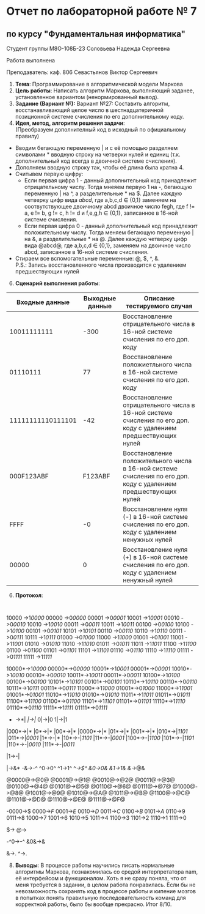 # Отчет по лабораторной работе № 7
## по курсу "Фундаментальная информатика"

Студент группы М8О-108Б-23 Соловьева Надежда Сергеевна

Работа выполнена 

Преподаватель: каф. 806 Севастьянов Виктор Сергеевич

1. **Тема**: Программирование в алгоритмической модели Маркова
2. **Цель работы**: Написать алгоритм Маркова, выполняющий заданее, установленное вариантом (ненормированный вывод).
3. **Задание (Вариант №):** Вариант №27: Составить алгоритм, восстанавливающий целое число в шестнадцатеричной позиционной системе счисления по его дополнительному коду.
4. **Идея, метод, алгоритм решения задачи**:  
   (Преобразуем дополнителный код в исходный по официальному правилу)  
 - Вводим бегающую переменную | и с её помощью разделяем символами * вводную строку на четверки нулей и единиц (т.к. дополнительный код всегда в двоичной системе счисления).  
 - Дополняем вводную строку так, чтобы её длина была кратна 4.  
 - Считывем первую цифру:  
      - Если первая цифра 1 - данный дополнительный код принадлежит отрицательному числу. Тогда мнеяем первую 1 на -, бегающую переменную | на ^, а разделительные * на $. Далее каждую четверку цифр вида $abcd$, где a,b,c,d ∈ {0,1} заменяем на соотвутствующее двоичному abcd  двоичное число fegh, где f != a, e != b, g != c, h != d и f,e,g,h ∈ {0,1}, записанное в 16-ной системе счисления.  
      - Если первая цифра 0 - данный дополнительный код принадлежит положительному числу. Тогда меняем бегающую переменную | на &, а разделительные * на @. Далее каждую четверку цифр вида @abcd@, где a,b,c,d ∈ {0,1}, заменяем на двоичное число abcd, записанное в 16-ной системе счисления.  
 - Стираем все вспомогательные переменные: @, $, ^, &.  
P.S.: Запись восстановленного числа производится с удалением предшествующих нулей  
      
6. **Сценарий выполнения работы**:

| Входные данные    | Выходные данные | Описание тестируемого случая                                                                                     |
|-------------------|-----------------|------------------------------------------------------------------------------------------------------------------|
| 10011111111       | -300            | Восстановление отрицательного числа в 16-ной системе счисления по его доп. коду                                  |  
| 01110111          | 77              | Восстановление положиетльного числа в 16-ной системе счисления по его доп. коду                                  | 
| 11111111110111101 | -42          | Восстановление отрицательного числа в 16-ной системе счисления по его доп. коду с удалением предшествующих нулей |
| 000F123ABF        | F123ABF         | Восстановление положительного числа в 16-ной системе счисления по его доп. коду с удалением предшествующих нулей |
| FFFF              | -0              | Восстановление нуля (-) в 16-ной системе счисления по его доп. коду с удалением ненужных нулей                   | 
| 00000             | 0               | Восстановление нуля (+) в 16-ной системе счисления по его доп. коду с удалением ненужный нулей                   |   


6. **Протокол**:
   ```
    

10000 ->1*0000* 
00000 ->0*0000* 
00001 ->0*0001* 
10001 ->1*0001* 
00010 ->0*0010* 
10010 ->1*0010* 
00011 ->0*0011* 
10011 ->1*0011* 
00100 ->0*0100* 
10100 ->1*0100* 
00101 ->0*0101* 
10101 ->1*0101* 
00110 ->0*0110* 
10110 ->1*0110* 
00111 ->0*0111* 
10111 ->1*0111* 
01000 ->0*1000* 
11000 ->1*1000* 
01001 ->0*1001* 
11001 ->1*1001* 
01010 ->0*1010* 
11010 ->1*1010* 
01011 ->0*1011* 
11011 ->1*1011* 
11100 ->1*1100* 
01100 ->0*1100* 
01101 ->0*1101* 
11101 ->1*1101* 
01110 ->0*1110* 
11110 ->1*1110* 
01111 ->0*1111* 
11111 ->1*1111* 

10000*->1*0000*
00000*->0*0000*
10001*->1*0001*
00001*->0*0001*
10010*->1*0010*
00010*->0*0010*
10011*->1*0011*
00011*->0*0011*
10100*->1*0100*
00100*->0*0100*
10101*->1*0101*
00101*->0*0101*
10110*->1*0110*
00110*->0*0110*
10111*->1*0111*
00111*->0*0111*
11000*->1*1000*
01001*->0*1000*
11000*->1*1001*
01001*->0*1001*
11010*->1*1010*
01010*->0*1010*
11011*->1*1011*
01011*->0*1011*
11100*->1*1100*
01100*->0*1100*
11101*->1*1101*
01101*->0*1101*
11110*->1*1110*
01110*->0*1110*
11111*->1*1111*
01111*->0*1111*

* ->*|
*|->|*
0|->|0
1|->|1



|000*->|*
|0*->|*
|00*->|*
|0000*->|*
|01*->|*
|001*->|*
|010*->|*1101*
|011*->|*0001*
|1*->-|*
|10*->-|*1101*
|11*->-|*0001*
|100*->-|*1100*
|101*->-|*1101*
|110*->-|*0010*
|111*->-|*0011*


|1->-|


|->&*
-&->-^
^0->0^
^1->1^
^*->$^
&0->0&
&1->1&
&*->@&


@0000@->@0@
@0001@->@1@
@0010@->@2@
@0011@->@3@
@0100@->@4@
@0101@->@5@
@0110@->@6@
@0111@->@7@
@1000@->@8@
@1001@->@9@
@1010@->@A@
@1011@->@B@
@1100@->@C@
@1101@->@D@
@1110@->@E@
@1111@->@F@

-$0000$->$
$0000$->$F$
$0001$->$E$
$0010$->$D$
$0011$->$C$
$0100$->$B$
$0101$->$A$
$0110$->$9$
$0111$->$8$
$1000$->$7$
$1001$->$6$
$1010$->$5$
$1011$->$4$
$1100$->$3$
$1101$->$2$
$1110$->$1$
$1111$->$0$

$->
@->

-^0->-^
&0&->&

&->.
^->.


8. **Выводы**: В процессе работы научились писать нормальные алгоритмы Маркова, познакомилась со средой интерпретатора nam, её интерфейсом и функционалом. Хоть я  не сразу поняла, что от меня требуется в задании, в целом работа понравилась. Если бы не невозможность сохранять код в процессе работы и кипение мозгов в попытках понять правильную последовательность команд для корректной работы, было бы вообще прекрасно.
Итог 8/10.
